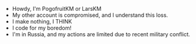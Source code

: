 - Howdy, I'm PogofruitKM or LarsKM
- My other account is compromised, and I understand this loss.
- I make nothing, I THINK
- I code for my boredom!
- I'm in Russia, and my actions are limited due to recent military conflict.

<!---
PogofruitKM/PogofruitKM is a ✨ special ✨ repository because its `README.md` (this file) appears on your GitHub profile.
You can click the Preview link to take a look at your changes.
--->
